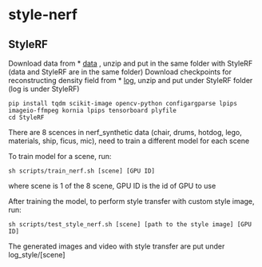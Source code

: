 # style-nerf

## StyleRF


Download data from * [data](https://drive.google.com/file/d/1AKFrdwtQLJ7wPKbdJgNaW-SXJuogKcDO/view?usp=sharing) , unzip and put in the same folder with StyleRF (data and StyleRF are in the same folder)
Download checkpoints for reconstructing density field from * [log](https://drive.google.com/file/d/1zYQFRoKt2UZ3LTIQ1u98zmJ-3jE0GsD9/view?usp=sharing), unzip and put under StyleRF folder (log is under StyleRF)

```
pip install tqdm scikit-image opencv-python configargparse lpips imageio-ffmpeg kornia lpips tensorboard plyfile
cd StyleRF
```

There are 8 scences in nerf_synthetic data (chair, drums, hotdog, lego, materials, ship, ficus, mic), need to train a different model for each scene

To train model for a scene, run:

```
sh scripts/train_nerf.sh [scene] [GPU ID] 
```

where scene is 1 of the 8 scene, GPU ID is the id of GPU to use

After training the model, to perform style transfer with custom style image, run:

```
sh scripts/test_style_nerf.sh [scene] [path to the style image] [GPU ID]
```

The generated images and video with style transfer are put under log_style/[scene]